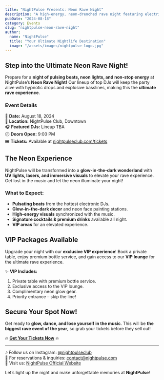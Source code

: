 ```yaml
---
title: "NightPulse Presents: Neon Rave Night"
description: "A high-energy, neon-drenched rave night featuring electrifying DJs and mind-blowing visuals at NightPulse!"
pubDate: "2024-08-18"
category: Events
slug: "nightpulse-neon-rave-night"
author:
  name: "NightPulse"
  title: "Your Ultimate Nightlife Destination"
  image: "/assets/images/nightpulse-logo.jpg"
---
```


## Step into the Ultimate Neon Rave Night!

Prepare for a **night of pulsing beats, neon lights, and non-stop energy** at NightPulse’s **Neon Rave Night!** Our lineup of top DJs will keep the party alive with hypnotic drops and explosive basslines, making this the **ultimate rave experience**.

### Event Details

📅 **Date:** August 18, 2024  
📍 **Location:** NightPulse Club, Downtown  
🎧 **Featured DJs:** Lineup TBA  
🕘 **Doors Open:** 9:00 PM  
🎟 **Tickets:** Available at [nightpulseclub.com/tickets](#)  

## The Neon Experience

NightPulse will be transformed into a **glow-in-the-dark wonderland** with **UV lights, lasers, and immersive visuals** to elevate your rave experience. Get lost in the music and let the neon illuminate your night!

### What to Expect:
- **Pulsating beats** from the hottest electronic DJs.
- **Glow-in-the-dark decor** and neon face painting stations.
- **High-energy visuals** synchronized with the music.
- **Signature cocktails & premium drinks** available all night.
- **VIP areas** for an elevated experience.

## VIP Packages Available

Upgrade your night with our **exclusive VIP experience**! Book a private table, enjoy premium bottle service, and gain access to our **VIP lounge** for the ultimate rave experience.

✨ **VIP Includes:**
1. Private table with premium bottle service.
2. Exclusive access to the VIP lounge.
3. Complimentary neon glow gear.
4. Priority entrance – skip the line!

## Secure Your Spot Now!

Get ready to **glow, dance, and lose yourself in the music**. This will be **the biggest rave event of the year**, so grab your tickets before they sell out!

🔥 **[Get Your Tickets Now](#)** 🔥

---

🎶 Follow us on Instagram: [@nightpulseclub](#)  
📩 For reservations & inquiries: contact@nightpulse.com  
📍 Visit us: [NightPulse Official Website](#)  

Let’s light up the night and make unforgettable memories at **NightPulse**!

